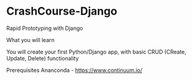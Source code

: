 # CrashCourse-Django
Rapid Prototyping with Django


What you will learn

You will create your first Python/Django app, with basic CRUD (CReate, Update, Delete) functionality


Prerequisites
Ananconda - https://www.continuum.io/




